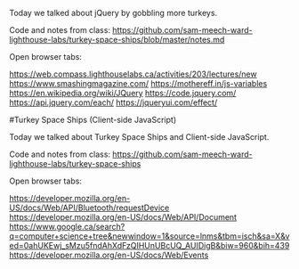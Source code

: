Today we talked about jQuery by gobbling more turkeys.

Code and notes from class: https://github.com/sam-meech-ward-lighthouse-labs/turkey-space-ships/blob/master/notes.md

Open browser tabs:

https://web.compass.lighthouselabs.ca/activities/203/lectures/new
https://www.smashingmagazine.com/
https://mothereff.in/js-variables
https://en.wikipedia.org/wiki/JQuery
https://code.jquery.com/
https://api.jquery.com/each/
https://jqueryui.com/effect/

#Turkey Space Ships (Client-side JavaScript)

Today we talked about Turkey Space Ships and Client-side JavaScript.

Code and notes from class: https://github.com/sam-meech-ward-lighthouse-labs/turkey-space-ships

Open browser tabs:

https://developer.mozilla.org/en-US/docs/Web/API/Bluetooth/requestDevice
https://developer.mozilla.org/en-US/docs/Web/API/Document
https://www.google.ca/search?q=computer+science+tree&newwindow=1&source=lnms&tbm=isch&sa=X&ved=0ahUKEwj_sMzu5fndAhXdFzQIHUnUBcUQ_AUIDigB&biw=960&bih=439
https://developer.mozilla.org/en-US/docs/Web/Events
